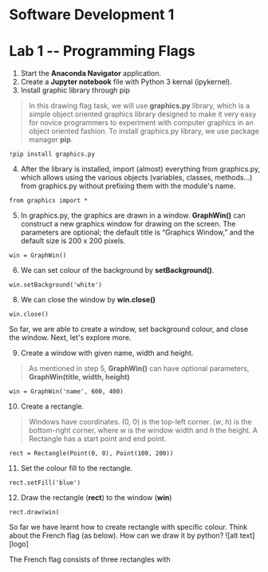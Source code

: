 # Software Development 1 
# Lab 1 -- Programming Flags
1. Start the **Anaconda Navigator** application. 
2. Create a **Jupyter notebook** file with Python 3 kernal (ipykernel).
3. Install graphic library through pip
> In this drawing flag task, we will use **graphics.py** library, which is a simple object oriented graphics library designed to make it very easy for novice programmers to experiment with computer graphics in an object oriented fashion. To install graphics.py library, we use package manager **pip**. 


```
!pip install graphics.py
```

4. After the library is installed, import (almost) everything from graphics.py, which allows using the various objects (variables, classes, methods...) from graphics.py without prefixing them with the module's name.
 ```
 from graphics import *
 ```
 
5. In graphics.py, the graphics are drawn in a window. **GraphWin()** can construct a new graphics window for drawing on the screen. The parameters are optional; the default title is “Graphics Window,” and the default size is 200 x 200 pixels.

```
win = GraphWin()
```

6. We can set colour of the background by **setBackground()**.

```
win.setBackground('white')
```

8. We can close the window by **win.close()**

```
win.close()
```

So far, we are able to create a window, set background colour, and close the window. Next, let's explore more.

9. Create a window with given name, width and height.
> As mentioned in step 5, **GraphWin()** can have optional parameters, **GraphWin(title, width, height)**

```
win = GraphWin('name', 600, 400)
```

10. Create a rectangle.
> Windows have coordinates. (0, 0) is the top-left corner. (*w*, *h*) is the bottom-right corner, where *w* is the window width and *h* the height.
> A Rectangle has a start point and end point.

```
rect = Rectangle(Point(0, 0), Point(100, 200))
```

11. Set the colour fill to the rectangle.

```
rect.setFill('blue')
```

12. Draw the rectangle (**rect**) to the window (**win**)

```
rect.draw(win)
```

So far we have learnt how to create rectangle with specific colour. Think about the French flag (as below). How can we  draw it by python?
![alt text][logo]

The French flag consists of three rectangles with 




